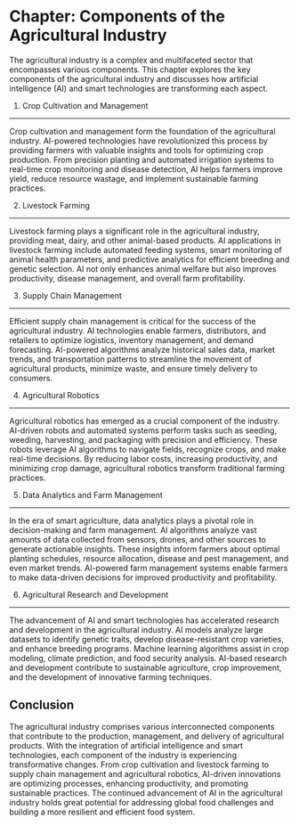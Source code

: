 Chapter: Components of the Agricultural Industry
================================================

The agricultural industry is a complex and multifaceted sector that encompasses various components. This chapter explores the key components of the agricultural industry and discusses how artificial intelligence (AI) and smart technologies are transforming each aspect.

1. Crop Cultivation and Management
----------------------------------

Crop cultivation and management form the foundation of the agricultural industry. AI-powered technologies have revolutionized this process by providing farmers with valuable insights and tools for optimizing crop production. From precision planting and automated irrigation systems to real-time crop monitoring and disease detection, AI helps farmers improve yield, reduce resource wastage, and implement sustainable farming practices.

2. Livestock Farming
--------------------

Livestock farming plays a significant role in the agricultural industry, providing meat, dairy, and other animal-based products. AI applications in livestock farming include automated feeding systems, smart monitoring of animal health parameters, and predictive analytics for efficient breeding and genetic selection. AI not only enhances animal welfare but also improves productivity, disease management, and overall farm profitability.

3. Supply Chain Management
--------------------------

Efficient supply chain management is critical for the success of the agricultural industry. AI technologies enable farmers, distributors, and retailers to optimize logistics, inventory management, and demand forecasting. AI-powered algorithms analyze historical sales data, market trends, and transportation patterns to streamline the movement of agricultural products, minimize waste, and ensure timely delivery to consumers.

4. Agricultural Robotics
------------------------

Agricultural robotics has emerged as a crucial component of the industry. AI-driven robots and automated systems perform tasks such as seeding, weeding, harvesting, and packaging with precision and efficiency. These robots leverage AI algorithms to navigate fields, recognize crops, and make real-time decisions. By reducing labor costs, increasing productivity, and minimizing crop damage, agricultural robotics transform traditional farming practices.

5. Data Analytics and Farm Management
-------------------------------------

In the era of smart agriculture, data analytics plays a pivotal role in decision-making and farm management. AI algorithms analyze vast amounts of data collected from sensors, drones, and other sources to generate actionable insights. These insights inform farmers about optimal planting schedules, resource allocation, disease and pest management, and even market trends. AI-powered farm management systems enable farmers to make data-driven decisions for improved productivity and profitability.

6. Agricultural Research and Development
----------------------------------------

The advancement of AI and smart technologies has accelerated research and development in the agricultural industry. AI models analyze large datasets to identify genetic traits, develop disease-resistant crop varieties, and enhance breeding programs. Machine learning algorithms assist in crop modeling, climate prediction, and food security analysis. AI-based research and development contribute to sustainable agriculture, crop improvement, and the development of innovative farming techniques.

Conclusion
----------

The agricultural industry comprises various interconnected components that contribute to the production, management, and delivery of agricultural products. With the integration of artificial intelligence and smart technologies, each component of the industry is experiencing transformative changes. From crop cultivation and livestock farming to supply chain management and agricultural robotics, AI-driven innovations are optimizing processes, enhancing productivity, and promoting sustainable practices. The continued advancement of AI in the agricultural industry holds great potential for addressing global food challenges and building a more resilient and efficient food system.

